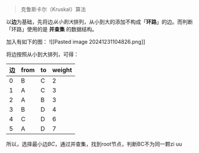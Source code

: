 > 克鲁斯卡尔（Kruskal）算法

以**边**为基础，先将边*从小到大*排列，从小到大的添加不构成「**环路**」的边。而判断「环路」使用的是 **并查集** 的数据结构。

加入有如下的图：
![[Pasted image 20241231104826.png]]

将边按照从小到大排列，可得：

| 边   | from | to  | weight |
| --- | ---- | --- | ------ |
| 0   | B    | C   | 2      |
| 1   | A    | C   | 3      |
| 2   | A    | B   | 3      |
| 3   | B    | D   | 4      |
| 4   | C    | D   | 6      |
| 5   | A    | D   | 7      |

所以，选择最小边*BC*，通过并查集，找到root节点，判断BC不为同一颗zi uu